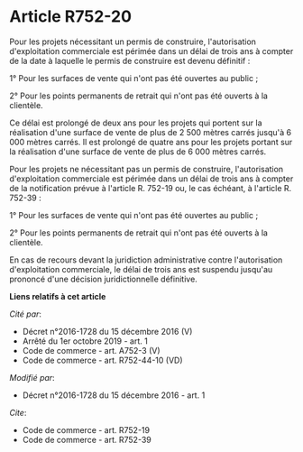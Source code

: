 # Article R752-20

Pour les projets nécessitant un permis de construire, l'autorisation d'exploitation commerciale est périmée dans un délai de
trois ans à compter de la date à laquelle le permis de construire est devenu définitif : 

1° Pour les surfaces de vente qui n'ont pas été ouvertes au public ; 

2° Pour les points permanents de retrait qui n'ont pas été ouverts à la clientèle. 

Ce délai est prolongé de deux ans pour les projets qui portent sur la réalisation d'une surface de vente de plus de 2 500
mètres carrés jusqu'à 6 000 mètres carrés. Il est prolongé de quatre ans pour les projets portant sur la réalisation d'une
surface de vente de plus de 6 000 mètres carrés. 

Pour les projets ne nécessitant pas un permis de construire, l'autorisation d'exploitation commerciale est périmée dans un
délai de trois ans à compter de la notification prévue à l'article R. 752-19 ou, le cas échéant, à l'article R. 752-39 : 

1° Pour les surfaces de vente qui n'ont pas été ouvertes au public ; 

2° Pour les points permanents de retrait qui n'ont pas été ouverts à la clientèle. 

En cas de recours devant la juridiction administrative contre l'autorisation d'exploitation commerciale, le délai de trois
ans est suspendu jusqu'au prononcé d'une décision juridictionnelle définitive.

**Liens relatifs à cet article**

_Cité par_:

  - Décret n°2016-1728 du 15 décembre 2016 (V)
  - Arrêté du 1er octobre 2019 - art. 1
  - Code de commerce - art. A752-3 (V)
  - Code de commerce - art. R752-44-10 (VD)

_Modifié par_:

  - Décret n°2016-1728 du 15 décembre 2016 - art. 1

_Cite_:

  - Code de commerce - art. R752-19
  - Code de commerce - art. R752-39
